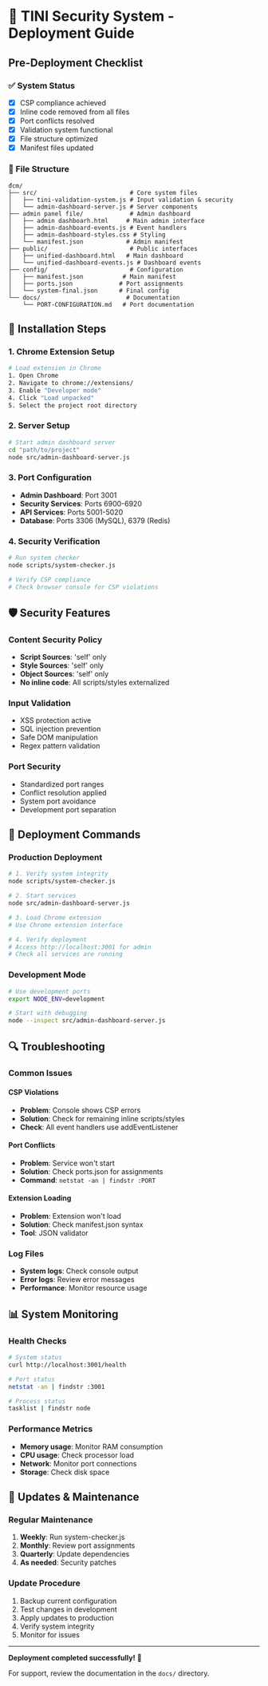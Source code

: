 # 🚀 TINI Security System - Deployment Guide

## Pre-Deployment Checklist

### ✅ System Status
- [x] CSP compliance achieved
- [x] Inline code removed from all files
- [x] Port conflicts resolved
- [x] Validation system functional
- [x] File structure optimized
- [x] Manifest files updated

### 📁 File Structure
```
đcm/
├── src/                          # Core system files
│   ├── tini-validation-system.js # Input validation & security
│   └── admin-dashboard-server.js # Server components
├── admin panel file/             # Admin dashboard
│   ├── admin dashboarh.html     # Main admin interface
│   ├── admin-dashboard-events.js # Event handlers
│   ├── admin-dashboard-styles.css # Styling
│   └── manifest.json            # Admin manifest
├── public/                       # Public interfaces
│   ├── unified-dashboard.html   # Main dashboard
│   └── unified-dashboard-events.js # Dashboard events
├── config/                       # Configuration
│   ├── manifest.json           # Main manifest
│   ├── ports.json             # Port assignments
│   └── system-final.json      # Final config
└── docs/                        # Documentation
    └── PORT-CONFIGURATION.md   # Port documentation
```

## 🔧 Installation Steps

### 1. Chrome Extension Setup
```bash
# Load extension in Chrome
1. Open Chrome
2. Navigate to chrome://extensions/
3. Enable "Developer mode"
4. Click "Load unpacked"
5. Select the project root directory
```

### 2. Server Setup
```bash
# Start admin dashboard server
cd "path/to/project"
node src/admin-dashboard-server.js
```

### 3. Port Configuration
- **Admin Dashboard**: Port 3001
- **Security Services**: Ports 6900-6920
- **API Services**: Ports 5001-5020
- **Database**: Ports 3306 (MySQL), 6379 (Redis)

### 4. Security Verification
```bash
# Run system checker
node scripts/system-checker.js

# Verify CSP compliance
# Check browser console for CSP violations
```

## 🛡️ Security Features

### Content Security Policy
- **Script Sources**: 'self' only
- **Style Sources**: 'self' only  
- **Object Sources**: 'self' only
- **No inline code**: All scripts/styles externalized

### Input Validation
- XSS protection active
- SQL injection prevention
- Safe DOM manipulation
- Regex pattern validation

### Port Security
- Standardized port ranges
- Conflict resolution applied
- System port avoidance
- Development port separation

## 🚀 Deployment Commands

### Production Deployment
```bash
# 1. Verify system integrity
node scripts/system-checker.js

# 2. Start services
node src/admin-dashboard-server.js

# 3. Load Chrome extension
# Use Chrome extension interface

# 4. Verify deployment
# Access http://localhost:3001 for admin
# Check all services are running
```

### Development Mode
```bash
# Use development ports
export NODE_ENV=development

# Start with debugging
node --inspect src/admin-dashboard-server.js
```

## 🔍 Troubleshooting

### Common Issues

#### CSP Violations
- **Problem**: Console shows CSP errors
- **Solution**: Check for remaining inline scripts/styles
- **Check**: All event handlers use addEventListener

#### Port Conflicts  
- **Problem**: Service won't start
- **Solution**: Check ports.json for assignments
- **Command**: `netstat -an | findstr :PORT`

#### Extension Loading
- **Problem**: Extension won't load
- **Solution**: Check manifest.json syntax
- **Tool**: JSON validator

### Log Files
- **System logs**: Check console output
- **Error logs**: Review error messages
- **Performance**: Monitor resource usage

## 📊 System Monitoring

### Health Checks
```bash
# System status
curl http://localhost:3001/health

# Port status  
netstat -an | findstr :3001

# Process status
tasklist | findstr node
```

### Performance Metrics
- **Memory usage**: Monitor RAM consumption
- **CPU usage**: Check processor load
- **Network**: Monitor port connections
- **Storage**: Check disk space

## 🔄 Updates & Maintenance

### Regular Maintenance
1. **Weekly**: Run system-checker.js
2. **Monthly**: Review port assignments
3. **Quarterly**: Update dependencies
4. **As needed**: Security patches

### Update Procedure
1. Backup current configuration
2. Test changes in development
3. Apply updates to production
4. Verify system integrity
5. Monitor for issues

---

**Deployment completed successfully!** 🎉

For support, review the documentation in the `docs/` directory.
